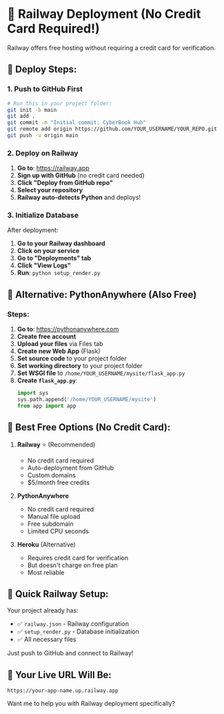 # 🚂 Railway Deployment (No Credit Card Required!)

Railway offers free hosting without requiring a credit card for verification.

## 🚀 Deploy Steps:

### 1. Push to GitHub First
```bash
# Run this in your project folder:
git init -b main
git add .
git commit -m "Initial commit: CyberBook Hub"
git remote add origin https://github.com/YOUR_USERNAME/YOUR_REPO.git
git push -u origin main
```

### 2. Deploy on Railway
1. **Go to**: https://railway.app
2. **Sign up with GitHub** (no credit card needed)
3. **Click "Deploy from GitHub repo"**
4. **Select your repository**
5. **Railway auto-detects Python** and deploys!

### 3. Initialize Database
After deployment:
1. **Go to your Railway dashboard**
2. **Click on your service**
3. **Go to "Deployments" tab**
4. **Click "View Logs"**
5. **Run**: `python setup_render.py`

## 🎯 Alternative: PythonAnywhere (Also Free)

### Steps:
1. **Go to**: https://pythonanywhere.com
2. **Create free account**
3. **Upload your files** via Files tab
4. **Create new Web App** (Flask)
5. **Set source code** to your project folder
6. **Set working directory** to your project folder
7. **Set WSGI file** to `/home/YOUR_USERNAME/mysite/flask_app.py`
8. **Create `flask_app.py`**:
   ```python
   import sys
   sys.path.append('/home/YOUR_USERNAME/mysite')
   from app import app
   ```

## 🌟 Best Free Options (No Credit Card):

1. **Railway** ⭐ (Recommended)
   - No credit card required
   - Auto-deployment from GitHub
   - Custom domains
   - $5/month free credits

2. **PythonAnywhere**
   - No credit card required
   - Manual file upload
   - Free subdomain
   - Limited CPU seconds

3. **Heroku** (Alternative)
   - Requires credit card for verification
   - But doesn't charge on free plan
   - Most reliable

## 🔧 Quick Railway Setup:

Your project already has:
- ✅ `railway.json` - Railway configuration
- ✅ `setup_render.py` - Database initialization
- ✅ All necessary files

Just push to GitHub and connect to Railway!

## 📱 Your Live URL Will Be:
`https://your-app-name.up.railway.app`

Want me to help you with Railway deployment specifically?

